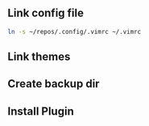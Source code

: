 ## Link config file
```bash
ln -s ~/repos/.config/.vimrc ~/.vimrc
```

## Link themes


## Create backup dir


## Install Plugin

